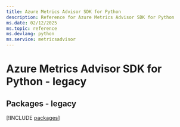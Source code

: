 ```yaml
---
title: Azure Metrics Advisor SDK for Python
description: Reference for Azure Metrics Advisor SDK for Python
ms.date: 02/12/2025
ms.topic: reference
ms.devlang: python
ms.service: metricsadvisor
---
```

# Azure Metrics Advisor SDK for Python - legacy
## Packages - legacy
[!INCLUDE [packages](metrics-advisor-index.md)]